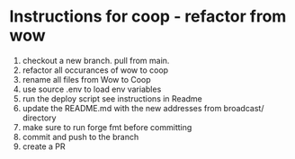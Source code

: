 # Instructions for coop - refactor from wow

1. checkout a new branch. pull from main.
2. refactor all occurances of wow to coop
3. rename all files from Wow to Coop
4. use source .env to load env variables
5. run the deploy script see instructions in Readme
6. update the README.md with the new addresses from broadcast/ directory
7. make sure to run forge fmt before committing
8. commit and push to the branch
9. create a PR
